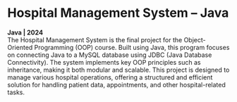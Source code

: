 # Hospital Management System – Java

**Java | 2024**  
The Hospital Management System is the final project for the Object-Oriented Programming (OOP) course. Built using Java, this program focuses on connecting Java to a MySQL database using JDBC (Java Database Connectivity). The system implements key OOP principles such as inheritance, making it both modular and scalable. This project is designed to manage various hospital operations, offering a structured and efficient solution for handling patient data, appointments, and other hospital-related tasks.
